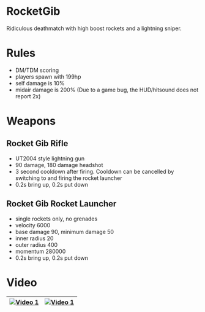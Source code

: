 # RocketGib
Ridiculous deathmatch with high boost rockets and a lightning sniper.

# Rules
- DM/TDM scoring
- players spawn with 199hp
- self damage is 10%
- midair damage is 200% (Due to a game bug, the HUD/hitsound does not report 2x)

# Weapons
## Rocket Gib Rifle
- UT2004 style lightning gun
- 90 damage, 180 damage headshot
- 3 second cooldown after firing. Cooldown can be cancelled by switching to and firing the rocket launcher
- 0.2s bring up, 0.2s put down

## Rocket Gib Rocket Launcher
- single rockets only, no grenades
- velocity 6000
- base damage 90, minimum damage 50
- inner radius 20
- outer radius 400
- momentum 280000
- 0.2s bring up, 0.2s put down

# Video

[![Video 1](https://img.youtube.com/vi/2A9hA5xwzhs/0.jpg)](https://www.youtube.com/watch?v=2A9hA5xwzhs)|[![Video 1](https://img.youtube.com/vi/pq8o34HlrdQ/0.jpg)](https://www.youtube.com/watch?v=pq8o34HlrdQ)
|-----|-----|
